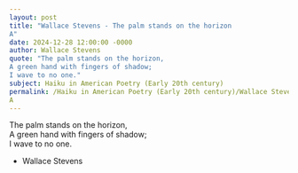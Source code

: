 ```yaml
---
layout: post
title: "Wallace Stevens - The palm stands on the horizon  
A"
date: 2024-12-28 12:00:00 -0000
author: Wallace Stevens
quote: "The palm stands on the horizon,  
A green hand with fingers of shadow;  
I wave to no one."
subject: Haiku in American Poetry (Early 20th century)
permalink: /Haiku in American Poetry (Early 20th century)/Wallace Stevens/Wallace Stevens - The palm stands on the horizon  
A
---
```


The palm stands on the horizon,  
A green hand with fingers of shadow;  
I wave to no one.

- Wallace Stevens
